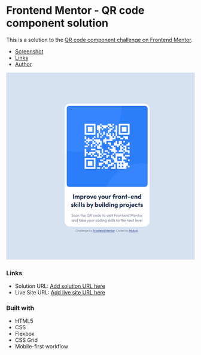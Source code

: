 # Frontend Mentor - QR code component solution

This is a solution to the [QR code component challenge on Frontend Mentor](https://www.frontendmentor.io/challenges/qr-code-component-iux_sIO_H).

- [Screenshot](#screenshot)
- [Links](#links)
- [Author](#author)

![](./screenshot.png)

### Links

- Solution URL: [Add solution URL here](https://www.frontendmentor.io/solutions/html-5-css-X8WCb99y49)
- Live Site URL: [Add live site URL here](https://main-qr-code-component.netlify.app/)

### Built with

- HTML5
- CSS
- Flexbox
- CSS Grid
- Mobile-first workflow
